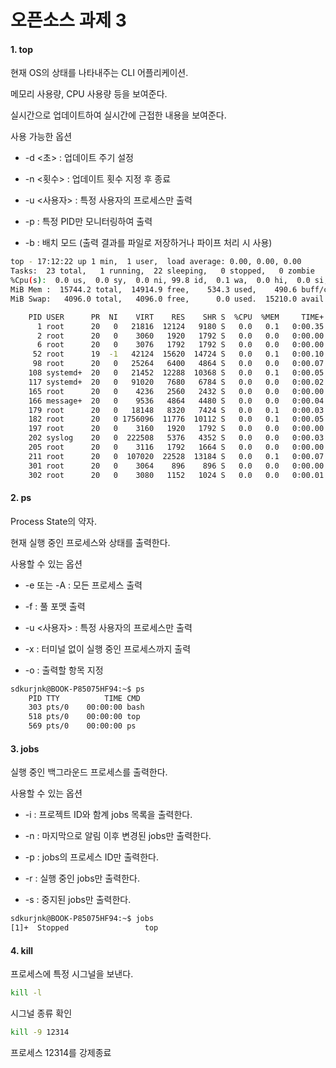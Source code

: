 # 오픈소스 과제 3

#### 1. top
현재 OS의 상태를 나타내주는 CLI 어플리케이션.

메모리 사용량, CPU 사용량 등을 보여준다.

실시간으로 업데이트하여 실시간에 근접한 내용을 보여준다.

사용 가능한 옵션

* -d <초> : 업데이트 주기 설정

* -n <횟수> : 업데이트 횟수 지정 후 종료

* -u <사용자> : 특정 사용자의 프로세스만 출력

* -p <PID> : 특정 PID만 모니터링하여 출력

* -b : 배치 모드 (출력 결과를 파일로 저장하거나 파이프 처리 시 사용)

```bash
top - 17:12:22 up 1 min,  1 user,  load average: 0.00, 0.00, 0.00
Tasks:  23 total,   1 running,  22 sleeping,   0 stopped,   0 zombie
%Cpu(s):  0.0 us,  0.0 sy,  0.0 ni, 99.8 id,  0.1 wa,  0.0 hi,  0.0 si,  0.0 st
MiB Mem :  15744.2 total,  14914.9 free,    534.3 used,    490.6 buff/cache
MiB Swap:   4096.0 total,   4096.0 free,      0.0 used.  15210.0 avail Mem

    PID USER      PR  NI    VIRT    RES    SHR S  %CPU  %MEM     TIME+ COMMAND
      1 root      20   0   21816  12124   9180 S   0.0   0.1   0:00.35 systemd
      2 root      20   0    3060   1920   1792 S   0.0   0.0   0:00.00 init-systemd(Ub
      6 root      20   0    3076   1792   1792 S   0.0   0.0   0:00.00 init
     52 root      19  -1   42124  15620  14724 S   0.0   0.1   0:00.10 systemd-journal
     98 root      20   0   25264   6400   4864 S   0.0   0.0   0:00.07 systemd-udevd
    108 systemd+  20   0   21452  12288  10368 S   0.0   0.1   0:00.05 systemd-resolve
    117 systemd+  20   0   91020   7680   6784 S   0.0   0.0   0:00.02 systemd-timesyn
    165 root      20   0    4236   2560   2432 S   0.0   0.0   0:00.00 cron
    166 message+  20   0    9536   4864   4480 S   0.0   0.0   0:00.04 dbus-daemon
    179 root      20   0   18148   8320   7424 S   0.0   0.1   0:00.03 systemd-logind
    182 root      20   0 1756096  11776  10112 S   0.0   0.1   0:00.05 wsl-pro-service
    197 root      20   0    3160   1920   1792 S   0.0   0.0   0:00.00 agetty
    202 syslog    20   0  222508   5376   4352 S   0.0   0.0   0:00.03 rsyslogd
    205 root      20   0    3116   1792   1664 S   0.0   0.0   0:00.00 agetty
    211 root      20   0  107020  22528  13184 S   0.0   0.1   0:00.07 unattended-upgr
    301 root      20   0    3064    896    896 S   0.0   0.0   0:00.00 SessionLeader
    302 root      20   0    3080   1152   1024 S   0.0   0.0   0:00.01 Relay(303)
```

#### 2. ps
Process State의 약자.

현재 실행 중인 프로세스와 상태를 출력한다.

사용할 수 있는 옵션

* -e 또는 -A : 모든 프로세스 출력

* -f : 풀 포맷 출력

* -u <사용자> : 특정 사용자의 프로세스만 출력

* -x : 터미널 없이 실행 중인 프로세스까지 출력

* -o : 출력할 항목 지정

```bash
sdkurjnk@BOOK-P85075HF94:~$ ps
    PID TTY          TIME CMD
    303 pts/0    00:00:00 bash
    518 pts/0    00:00:00 top
    569 pts/0    00:00:00 ps
```

#### 3. jobs
실행 중인 백그라운드 프로세스를 출력한다.

사용할 수 있는 옵션

* -i : 프로젝트 ID와 함계 jobs 목록을 출력한다.

* -n : 마지막으로 알림 이후 변경된 jobs만 출력한다.

* -p : jobs의 프로세스 ID만 출력한다.

* -r : 실행 중인 jobs만 출력한다.

* -s : 중지된 jobs만 출력한다.

```bash
sdkurjnk@BOOK-P85075HF94:~$ jobs
[1]+  Stopped                 top
```

#### 4. kill
프로세스에 특정 시그널을 보낸다.

```bash
kill -l
```
시그널 종류 확인

```bash
kill -9 12314
```
프로세스 12314를 강제종료
